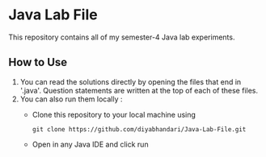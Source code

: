 # Java Lab File

This repository contains all of my semester-4 Java lab experiments.
## How to Use
1. You can read the solutions directly by opening the files that end in '.java'. Question statements are written at the top of each of these files.
2. You can also run them locally :
   - Clone this repository to your local machine using
     
         git clone https://github.com/diyabhandari/Java-Lab-File.git
   - Open in any Java IDE and click run
